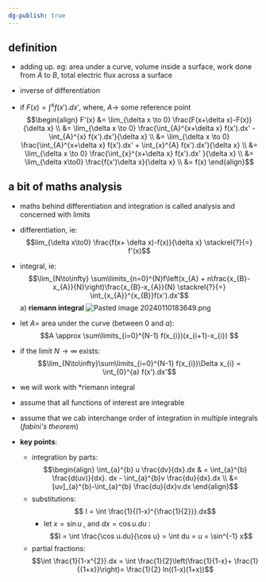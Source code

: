 ```yaml
---
dg-publish: true
---
```


## definition
- adding up. eg: area under a curve, volume inside a surface, work done from $A$ to $B$, total electric flux across a surface

- inverse of differentiation
- if $F(x) = \int^{x} f(x').dx'$, where, $A\to$ some reference point
$$\begin{align}
	F'(x) &= \lim_{\delta x \to 0} \frac{F(x+\delta x)-F(x)}{\delta x} \\
	&= \lim_{\delta x \to 0} \frac{\int_{A}^{x+\delta x} f(x').dx' - \int_{A}^{x} f(x').dx'}{\delta x} \\
	&= \lim_{\delta x \to 0} \frac{\int_{A}^{x+\delta x} f(x').dx' + \int_{x}^{A} f(x').dx'}{\delta x} \\
	&= \lim_{\delta x \to 0} \frac{\int_{x}^{x+\delta x} f(x').dx' }{\delta x} \\
	&= \lim_{\delta x\to0} \frac{f(x')\delta x}{\delta x} \\
	&= f(x)
\end{align}$$
## a bit of maths analysis
- maths behind differentiation and integration is called analysis and concerned with limits
- differentiation, ie: 
$$lim_{\delta x\to0} \frac{f(x+ \delta x)-f(x)}{\delta x} \stackrel{?}{=} f'(x)$$
- integral, ie: 
$$\lim_{N\to\infty} \sum\limits_{n=0}^{N}f\left(x_{A} + n\frac{x_{B}-x_{A}}{N}\right)\frac{x_{B}-x_{A}}{N} \stackrel{?}{=} \int_{x_{A}}^{x_{B}}f(x').dx'$$
a) **riemann integral**
	![Pasted image 20240110183649.png](/img/user/pics/Pasted%20image%2020240110183649.png)
- let $A=$ area under the curve (between $0$ and $a$): 
$$A \approx \sum\limits_{i=0}^{N-1} f(x_{i})(x_{i+1}-x_{i}) $$
- if the limit $N\to \infty$ exists: 
$$\lim_{N\to\infty}\sum\limits_{i=0}^{N-1} f(x_{i})\Delta x_{i} = \int_{0}^{a} f(x').dx'$$
- we will work with *riemann integral
- assume that all functions of interest are integrable
- assume that we cab interchange order of integration in multiple integrals (*fabini's theorem*)

- **key points**:
	- integration by parts: 
$$\begin{align}
	  \int_{a}^{b} u \frac{dv}{dx}.dx & = \int_{a}^{b} \frac{d(uv)}{dx}. dx - \int_{a}^{b}v \frac{du}{dx}.dx \\
	  &= [uv]_{a}^{b}-\int_{a}^{b} \frac{du}{dx}v.dx	  
\end{align}$$
	- substitutions: 
	$$ I = \int \frac{1}{(1-x)^{\frac{1}{2}}}.dx$$
		- let $x= \sin u$ , and $dx = \cos u .du$ : 
		$$I = \int \frac{\cos u.du}{\cos u} = \int du = u = \sin^{-1} x$$
	- partial fractions: 
	$$\int \frac{1}{1-x^{2}}.dx = \int \frac{1}{2}\left(\frac{1}{1-x}+ \frac{1}{{1+x}}\right)= \frac{1}{2} ln((1-x)(1+x))$$